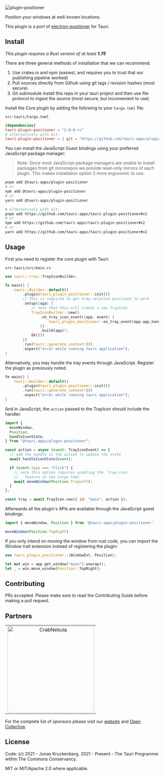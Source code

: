 ![plugin-positioner](https://github.com/tauri-apps/plugins-workspace/raw/v2/plugins/positioner/banner.png)

Position your windows at well-known locations.

This plugin is a port of [electron-positioner](https://github.com/jenslind/electron-positioner) for Tauri.

## Install

_This plugin requires a Rust version of at least **1.75**_

There are three general methods of installation that we can recommend.

1. Use crates.io and npm (easiest, and requires you to trust that our publishing pipeline worked)
2. Pull sources directly from Github using git tags / revision hashes (most secure)
3. Git submodule install this repo in your tauri project and then use file protocol to ingest the source (most secure, but inconvenient to use)

Install the Core plugin by adding the following to your `Cargo.toml` file:

`src-tauri/Cargo.toml`

```toml
[dependencies]
tauri-plugin-positioner = "2.0.0-rc"
# alternatively with Git:
tauri-plugin-positioner = { git = "https://github.com/tauri-apps/plugins-workspace", branch = "v2" }
```

You can install the JavaScript Guest bindings using your preferred JavaScript package manager:

> Note: Since most JavaScript package managers are unable to install packages from git monorepos we provide read-only mirrors of each plugin. This makes installation option 2 more ergonomic to use.

```sh
pnpm add @tauri-apps/plugin-positioner
# or
npm add @tauri-apps/plugin-positioner
# or
yarn add @tauri-apps/plugin-positioner

# alternatively with Git:
pnpm add https://github.com/tauri-apps/tauri-plugin-positioner#v2
# or
npm add https://github.com/tauri-apps/tauri-plugin-positioner#v2
# or
yarn add https://github.com/tauri-apps/tauri-plugin-positioner#v2
```

## Usage

First you need to register the core plugin with Tauri:

`src-tauri/src/main.rs`

```rust
use tauri::tray::TrayIconBuilder;

fn main() {
    tauri::Builder::default()
        .plugin(tauri_plugin_positioner::init())
        // This is required to get tray-relative positions to work
        .setup(|app| {
            // note that this will create a new TrayIcon
            TrayIconBuilder::new()
                .on_tray_icon_event(|app, event| {
                    tauri_plugin_positioner::on_tray_event(app.app_handle(), &event);
                })
                .build(app)?;
            Ok(())
        })
        .run(tauri::generate_context!())
        .expect("error while running tauri application");
}
```

Alternatively, you may handle the tray events through JavaScript. Register the plugin as previously noted.

```rust
fn main() {
    tauri::Builder::default()
        .plugin(tauri_plugin_positioner::init())
        .run(tauri::generate_context!())
        .expect("error while running tauri application");
}
```

And in JavaScript, the `action` passed to the TrayIcon should include the handler.

```javascript
import {
  moveWindow,
  Position,
  handleIconState,
} from "@tauri-apps/plugin-positioner";

const action = async (event: TrayIconEvent) => {
  // add the handle in the action to update the state
  await handleIconState(event);

  if (event.type === "Click") {
    // note this option requires enabling the `tray-icon`
    //   feature in the Cargo.toml
    await moveWindow(Position.TrayLeft);
  }
};

const tray = await TrayIcon.new({ id: "main", action });
```

Afterwards all the plugin's APIs are available through the JavaScript guest bindings:

```javascript
import { moveWindow, Position } from '@tauri-apps/plugin-positioner'

moveWindow(Position.TopRight)
```

If you only intend on moving the window from rust code, you can import the Window trait extension instead of registering the plugin:

```rust
use tauri_plugin_positioner::{WindowExt, Position};

let mut win = app.get_window("main").unwrap();
let _ = win.move_window(Position::TopRight);
```

## Contributing

PRs accepted. Please make sure to read the Contributing Guide before making a pull request.

## Partners

<table>
  <tbody>
    <tr>
      <td align="center" valign="middle">
        <a href="https://crabnebula.dev" target="_blank">
          <img src="https://github.com/tauri-apps/plugins-workspace/raw/v2/.github/sponsors/crabnebula.svg" alt="CrabNebula" width="283">
        </a>
      </td>
    </tr>
  </tbody>
</table>

For the complete list of sponsors please visit our [website](https://tauri.app#sponsors) and [Open Collective](https://opencollective.com/tauri).

## License

Code: (c) 2021 - Jonas Kruckenberg. 2021 - Present - The Tauri Programme within The Commons Conservancy.

MIT or MIT/Apache 2.0 where applicable.
